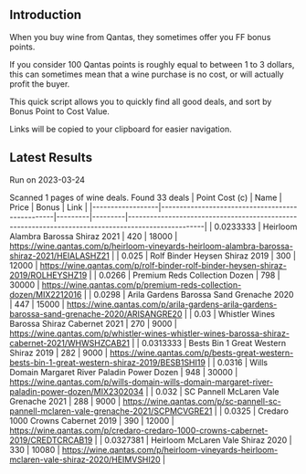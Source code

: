 ## Introduction

When you buy wine from Qantas, they sometimes offer you FF bonus points. 

If you consider 100 Qantas points is roughly equal to between 1 to 3 dollars, this can sometimes mean that a wine purchase is no cost, or will actually profit the buyer.

This quick script allows you to quickly find all good deals, and sort by Bonus Point to Cost Value.

Links will be copied to your clipboard for easier navigation.

## Latest Results

Run on 2023-03-24

Scanned 1 pages of wine deals.
Found 33 deals
|   Point Cost (c) | Name                                            |   Price |   Bonus | Link                                                                                              |
|------------------|-------------------------------------------------|---------|---------|---------------------------------------------------------------------------------------------------|
|        0.0233333 | Heirloom Alambra Barossa Shiraz 2021            |     420 |   18000 | https://wine.qantas.com/p/heirloom-vineyards-heirloom-alambra-barossa-shiraz-2021/HEIALASHZ21     |
|        0.025     | Rolf Binder Heysen Shiraz 2019                  |     300 |   12000 | https://wine.qantas.com/p/rolf-binder-rolf-binder-heysen-shiraz-2019/ROLHEYSHZ19                  |
|        0.0266    | Premium Reds Collection Dozen                   |     798 |   30000 | https://wine.qantas.com/p/premium-reds-collection-dozen/MIX2212016                                |
|        0.0298    | Arila Gardens Barossa Sand Grenache 2020        |     447 |   15000 | https://wine.qantas.com/p/arila-gardens-arila-gardens-barossa-sand-grenache-2020/ARISANGRE20      |
|        0.03      | Whistler Wines Barossa Shiraz Cabernet 2021     |     270 |    9000 | https://wine.qantas.com/p/whistler-wines-whistler-wines-barossa-shiraz-cabernet-2021/WHWSHZCAB21  |
|        0.0313333 | Bests Bin 1 Great Western Shiraz 2019           |     282 |    9000 | https://wine.qantas.com/p/bests-great-western-bests-bin-1-great-western-shiraz-2019/BESB1SHI19    |
|        0.0316    | Wills Domain Margaret River Paladin Power Dozen |     948 |   30000 | https://wine.qantas.com/p/wills-domain-wills-domain-margaret-river-paladin-power-dozen/MIX2302034 |
|        0.032     | SC Pannell McLaren Vale Grenache 2021           |     288 |    9000 | https://wine.qantas.com/p/sc-pannell-sc-pannell-mclaren-vale-grenache-2021/SCPMCVGRE21            |
|        0.0325    | Credaro 1000 Crowns Cabernet 2019               |     390 |   12000 | https://wine.qantas.com/p/credaro-credaro-1000-crowns-cabernet-2019/CREDTCRCAB19                  |
|        0.0327381 | Heirloom McLaren Vale Shiraz 2020               |     330 |   10080 | https://wine.qantas.com/p/heirloom-vineyards-heirloom-mclaren-vale-shiraz-2020/HEIMVSHI20         |

